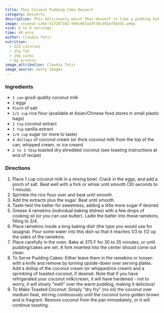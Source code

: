 ```yaml
---
title: Thai Coconut Pudding Cake Dessert
category: Desserts
description: This deliciously moist Thai dessert is like a pudding but with the consistency of a cake. Served warm with a dollop of thick coconut milk or cream plus a sprinkling of toasted coconut, this tropical-tasting dessert is certain to please, especially if you're a coconut fan. Delicious and super easy to make, this pudding is healthy too - low in fat and sugar, plus gluten-free. Best of all, you can have this easy dessert recipe whipped up and in the oven in just 10 minutes!
image: coconut-cake-517287102-584c867a3df78c491ef5b5d1.webp
size: 6 to 8 servings
time: 40 mins
author: Claudia Totir
nutrition:
  - 223 calories
  - 15g fat
  - 19g carbs
  - 6g protein
image_attribution: Claudia Totir
image_source: Getty Images
---
```


### Ingredients

* `1 can` good-quality coconut milk
* `2` eggs
* `Pinch` of salt
* `1/2 cup` rice flour (available at Asian/Chinese food stores in small plastic bags)
* `1 tsp` coconut extract
* `1 tsp` vanilla extract
* `1/4 cup` sugar (or more to taste)
* `4 dollops` of coconut cream (or thick coconut milk from the top of the can, whipped cream, or ice cream)
* `2 to 3 tbsp` toasted dry shredded coconut (see toasting instructions at end of recipe)

### Directions

1. Place 1 cup coconut milk in a mixing bowl. Crack in the eggs, and add a pinch of salt. Beat well with a fork or whisk until smooth (30 seconds to 1 minute).
2. Sprinkle the rice flour over and beat until smooth.
3. Add the extracts plus the sugar. Beat until smooth.
4. Taste-test the batter for sweetness, adding a little more sugar if desired.
5. Grease 4 ramekins (individual baking dishes) with a few drops of cooking oil (or you can use butter). Ladle the batter into these ramekins, filling to 3/4.
6. Place ramekins inside a long baking dish (the type you would use for lasagna). Pour some water into this dish so that it reaches 1/3 to 1/2 up the sides of the ramekins.
7. Place carefully in the oven. Bake at 375 F for 30 to 35 minutes, or until pudding/cakes are set. A fork inserted into the center should come out clean.
8. To Serve Pudding Cakes: Either leave them in the ramekins or loosen with a knife and remove by turning upside-down over serving plates. Add a dollop of the coconut cream (or whipped/ice cream) and a sprinkling of toasted coconut, if desired. Note that if you have refrigerated your coconut milk/cream, it will have hardened - not to worry, it will slowly "melt" over the warm pudding, making it delicious!
9. To Make Toasted Coconut: Simply "dry fry" (no oil) the coconut over medium heat, stirring continuously until the coconut turns golden brown and is fragrant. Remove coconut from the pan immediately, or it will continue toasting.